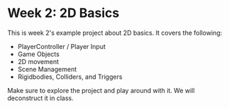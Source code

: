 # Week 2: 2D Basics

This is week 2's example project about 2D basics. It covers the following:
- PlayerController / Player Input
- Game Objects
- 2D movement
- Scene Management
- Rigidbodies, Colliders, and Triggers

Make sure to explore the project and play around with it. We will deconstruct it in class.